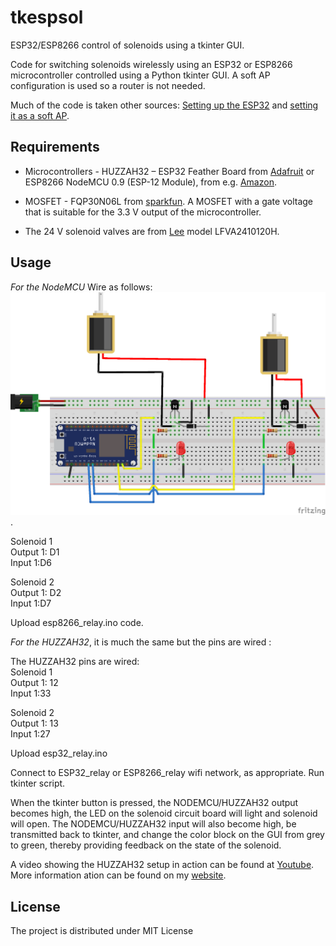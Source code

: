# tkespsol
ESP32/ESP8266 control of solenoids using a tkinter GUI.

Code for switching solenoids wirelessly using an ESP32 or ESP8266 microcontroller controlled using a Python tkinter GUI.  A soft AP configuration is used so a router is not needed. 

Much of the code is taken other sources:
[Setting up the ESP32](https://randomnerdtutorials.com/installing-the-esp32-board-in-arduino-ide-windows-instructions/) and [setting it as a soft AP](https://randomnerdtutorials.com/esp32-access-point-ap-web-server/).


## Requirements
- Microcontrollers -  HUZZAH32 – ESP32 Feather Board from [Adafruit](https://www.adafruit.com/product/3405) or ESP8266 NodeMCU 0.9 (ESP-12 Module), from e.g. [Amazon](https://www.amazon.com/HiLetgo-Internet-Development-Wireless-Micropython/dp/B010O1G1ES). 

- MOSFET - FQP30N06L from [sparkfun](https://www.sparkfun.com/products/10213). A MOSFET with a gate voltage that is suitable for the 3.3 V output of the microcontroller.

- The 24 V solenoid valves are from [Lee](https://www.theleeco.com/products/electro-fluidic-systems/solenoid-valves/isolation-valves/lfv-series-solenoid-valves/062-minstac-port-style/) model LFVA2410120H.

 
## Usage

*For the NodeMCU* Wire as follows:
![NODE circuit](./ESP8266_circuit.png).



Solenoid 1  
Output 1: D1  
Input 1:D6  

Solenoid 2  
Output 1: D2  
Input 1:D7  

Upload esp8266_relay.ino code.

*For the HUZZAH32*, it is much the same but the pins are wired :

The HUZZAH32 pins are wired:  
Solenoid 1  
Output 1: 12  
Input 1:33  
  
Solenoid 2  
Output 1: 13  
Input 1:27  


Upload esp32_relay.ino

  
Connect to ESP32_relay or ESP8266_relay wifi network, as appropriate. Run tkinter script. 

When the tkinter button is pressed, the NODEMCU/HUZZAH32 output becomes high, the  LED on the solenoid circuit board will light and solenoid will open. The NODEMCU/HUZZAH32 input will also become high, be transmitted back to tkinter, and change the color block on the GUI from grey to green, thereby providing feedback on the state of the solenoid. 

A video showing the HUZZAH32 setup in action can be found at [Youtube](https://youtu.be/UIz5XUCvM2Y). More information ation can be found on my [website](https://www.ephys.org/wireless_comm).

## License
The project is distributed under MIT License

